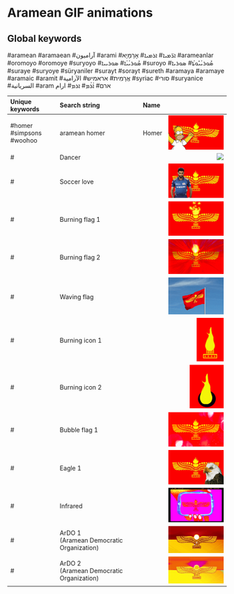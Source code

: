 # Aramean GIF animations

## Global keywords

#aramean #aramaean #آراميون #arami #ܐܪ̈ܡܝܐ# ܐܪܡܝܐ# אָרָמָיָא #arameanlar #oromoyo #oromoye #suryoyo #ܣܽܘܪܝܳܝܳܐ# ܣܘܪܝܝܐ #suroyo #ܣܽܘܪܝܳܝܽܘܬܳܐ# ܣܘܪܝܐ #suraye #suryoye #süryaniler #surayt #sorayt #sureth #aramaya #aramaye #aramaic #aramit #אֲרָמִית# אראמיש# الآرامية #syriac #סורי #suryanice #السريانية #aram ארם# ܐܳܪܳܡ# ܐܪܡ# ارام

| Unique keywords | Search string | Name |  |
| :-- | :-- | :-- | --: |
| #homer<br>#simpsons<br>#woohoo | aramean homer | Homer | <img src="aramean-homer.gif" style="max-height: 100px"> |
| # | Dancer | | <img src="aramean-dancer.gif" style="max-height: 100px"> |
| # | Soccer love | | <img src="aramean-soccer-love.gif" style="max-height: 100px"> |
| # | Burning flag 1 | | <img src="aramean-burning-flag1.gif" style="max-height: 100px"> |
| # | Burning flag 2 | | <img src="aramean-burning-flag2.gif" style="max-height: 100px"> |
| # | Waving flag | | <img src="aramean-waving-flag.gif" style="max-height: 100px"> |
| # | Burning icon 1 | | <img src="aramean-burning-icon1.gif" style="max-height: 100px"> |
| # | Burning icon 2 | | <img src="aramean-burning-icon2.gif" style="max-height: 100px"> |
| # | Bubble flag 1 | | <img src="aramean-bubble-flag1.gif" style="max-height: 100px"> |
| # | Eagle 1 | | <img src="aramean-eagle1.gif" style="max-height: 100px"> |
| # | Infrared | | <img src="aramean-infrared.gif" style="max-height: 100px"> |
| # | ArDO 1<br>(Aramean Democratic Organization) | | <img src="aramean-ardo-democratic1.gif" style="max-height: 100px"> |
| # | ArDO 2<br>(Aramean Democratic Organization) | | <img src="aramean-ardo-democratic2.gif" style="max-height: 100px"> |
